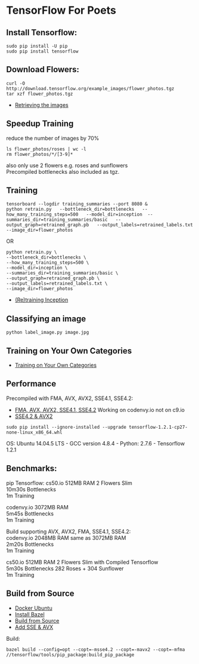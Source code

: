 # TensorFlow For Poets

## Install Tensorflow:

    sudo pip install -U pip  
    sudo pip install tensorflow 

## Download Flowers:

    curl -O http://download.tensorflow.org/example_images/flower_photos.tgz
    tar xzf flower_photos.tgz

* [Retrieving the images](https://codelabs.developers.google.com/codelabs/tensorflow-for-poets/#3)  

## Speedup Training 
reduce the number of images by 70%    

    ls flower_photos/roses | wc -l
    rm flower_photos/*/[3-9]*
also only use 2 flowers e.g. roses and sunflowers  
Precompiled bottlenecks also included as tgz.

## Training

    tensorboard --logdir training_summaries --port 8080 &
    python retrain.py   --bottleneck_dir=bottlenecks   --how_many_training_steps=500   --model_dir=inception  --summaries_dir=training_summaries/basic   --output_graph=retrained_graph.pb   --output_labels=retrained_labels.txt   --image_dir=flower_photos

OR

    python retrain.py \
    --bottleneck_dir=bottlenecks \
    --how_many_training_steps=500 \
    --model_dir=inception \
    --summaries_dir=training_summaries/basic \
    --output_graph=retrained_graph.pb \
    --output_labels=retrained_labels.txt \
    --image_dir=flower_photos

* [(Re)training Inception](https://codelabs.developers.google.com/codelabs/tensorflow-for-poets/#4)  

## Classifying an image

    python label_image.py image.jpg 

## Training on Your Own Categories

* [Training on Your Own Categories](https://codelabs.developers.google.com/codelabs/tensorflow-for-poets/#7)  


## Performance
Precompiled with FMA, AVX, AVX2, SSE4.1, SSE4.2:  
* [FMA, AVX, AVX2, SSE4.1, SSE4.2](https://github.com/lakshayg/tensorflow-build) Working on codenvy.io not on c9.io  
* [SSE4.2 & AVX2](https://github.com/EN10/TensorFlow-For-Poets/raw/d1a2540ae774f1da6dbafc3388463e9f7d43ab18/tensorflow-1.2.1-cp27-none-linux_x86_64.whl)

`sudo pip install --ignore-installed --upgrade tensorflow-1.2.1-cp27-none-linux_x86_64.whl`

OS: Ubuntu 14.04.5 LTS - GCC version 4.8.4 - Python: 2.7.6 - Tensorflow 1.2.1

## Benchmarks:  
pip Tensorflow:
cs50.io     512MB RAM   2 Flowers Slim     
10m30s  Bottlenecks  
1m      Training    

codenvy.io  3072MB RAM  
5m45s   Bottlenecks  
1m      Training    

Build supporting AVX, AVX2, FMA, SSE4.1, SSE4.2:  
codenvy.io  2048MB RAM  same as 3072MB RAM  
2m20s   Bottlenecks  
1m      Training 

cs50.io     512MB RAM   2 Flowers Slim with Compiled Tensorflow  
5m30s  Bottlenecks  282 Roses + 304 Sunflower  
1m      Training    

## Build from Source
* [Docker Ubuntu](https://hub.docker.com/_/ubuntu/)
* [Install Bazel](https://docs.bazel.build/versions/master/install-ubuntu.html#install-with-installer-ubuntu)
* [Build from Source](https://www.tensorflow.org/install/install_sources#clone_the_tensorflow_repository)
* [Add SSE & AVX](https://stackoverflow.com/questions/41293077/how-to-compile-tensorflow-with-sse4-2-and-avx-instructions)

Build:

    bazel build --config=opt --copt=-msse4.2 --copt=-mavx2 --copt=-mfma //tensorflow/tools/pip_package:build_pip_package